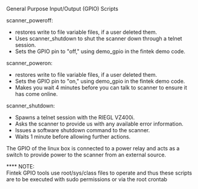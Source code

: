 General Purpose Input/Output (GPIO) Scripts

scanner_poweroff:
  - restores write to file variable files, if a user deleted them.
  - Uses scanner_shutdown to shut the scanner down through a telnet session.
  - Sets the GPIO pin to "off," using demo_gpio in the fintek demo code.

scanner_poweron:
  - restores write to file variable files, if a user deleted them.
  - Sets the GPIO pin to "on," using demo_gpio in the fintek demo code.
  - Makes you wait 4 minutes before you can talk to scanner to ensure it has come online.

scanner_shutdown:
  - Spawns a telnet session with the RIEGL VZ400i.
  - Asks the scanner to provide us with any available error information.
  - Issues a software shutdown command to the scanner.
  - Waits 1 minute before allowing further actions.

The GPIO of the linux box is connected to a power relay and acts as a switch to
provide power to the scanner from an external source.

**** NOTE:  
  Fintek GPIO tools use root/sys/class files to operate and thus these scripts
  are to be executed with sudo permissions or via the root crontab
